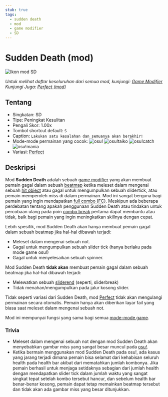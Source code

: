 ```yaml
---
stub: true
tags:
  - sudden death
  - mod
  - game modifier
  - SD
---
```


# Sudden Death (mod)

![Ikon mod SD](/wiki/shared/mods/SD.png "Ikon Mod Sudden Death (SD)")

*Untuk melihat daftar keseluruhan dari semua mod, kunjungi: [Game Modifier](/wiki/Game_modifier)*\
*Kunjungi Juga: [Perfect (mod)](/wiki/Game_modifier/Perfect)*

## Tentang

- Singkatan: SD
- Tipe: Peningkat Kesulitan
- Pengali Skor: 1.00x
- Tombol shortcut default: `S`
- Caption: `Lakukan satu kesalahan dan semuanya akan berakhir!`
- Mode-mode permainan yang cocok: ![][osu!] ![][osu!taiko] ![][osu!catch] ![][osu!mania]
- Variasi: [Perfect](/wiki/Game_modifier/Perfect)

## Deskripsi

Mod **Sudden Death** adalah sebuah [game modifier](/wiki/Game_modifier) yang akan membuat pemain gagal dalam sebuah [beatmap](/wiki/Beatmap) ketika meleset dalam mengenai sebuah [hit object](/wiki/Hit_Objects) atau gagal untuk mengumpulkan sebuah slidertick, atau pemain memperoleh miss di dalam permainan. Mod ini sangat berguna bagi pemain yang ingin mendapatkan [full combo (FC)](/wiki/Full_combo). Meskipun ada beberapa perdebatan tentang apakah penggunaan Sudden Death atau tindakan untuk percobaan ulang pada poin [combo break](/wiki/Glossary/Combobreak) pertama dapat membantu atau tidak, baik bagi pemain yang ingin meningkatkan skillnya dengan cepat.

Lebih spesifik, mod Sudden Death akan hanya membuat pemain gagal dalam sebuah beatmap jika hal-hal dibawah terjadi:

- Meleset dalam mengenai sebuah not.
- Gagal untuk mengumpulkan sebuah slider tick (hanya berlaku pada mode game osu!)
- Gagal untuk menyelesaikan sebuah spinner.

Mod Sudden Death **tidak akan** membuat pemain gagal dalam sebuah beatmap jika hal-hal dibawah terjadi:

- Melewatkan sebuah [sliderend](/wiki/Hit_object/Slidertail) (seperti, sliderbreak)
- Tidak menahan/mengumpulkan pada jalur kosong slider.

Tidak seperti variasi dari Sudden Death, mod [Perfect](/wiki/Game_modifier/Perfect) tidak akan mengulangi permainan secara otomatis. Pemain hanya akan diberikan layar fail yang biasa saat meleset dalam mengenai sebuah not.

Mod ini mempunyai fungsi yang sama bagi semua [mode-mode game](/wiki/Game_mode).

### Trivia

- Meleset dalam mengenai sebuah not dengan mod Sudden Death akan menyebabkan gambar miss yang sangat besar muncul pada [osu!](/wiki/Game_mode/osu!).
- Ketika bermain menggunakan mod Sudden Death pada osu!, ada kasus yang jarang terjadi dimana pemain bisa selamat dari kehabisan seluruh health pada health bar akibat dari mematahkan jumlah kombonya. Jika pemain berhasil untuk menjaga setidaknya sebagian dari jumlah health dengan mendapatkan slider tick dalam jumlah waktu yang sangat singkat tepat setelah kombo tersebut hancur, dan sebelum health bar benar-benar kosong, pemain dapat tetap memainkan beatmap tersebut dan tidak akan ada gambar miss yang besar ditunjukkan.

[osu!]: /wiki/shared/mode/osu.png "osu!"
[osu!taiko]: /wiki/shared/mode/taiko.png "osu!taiko"
[osu!catch]: /wiki/shared/mode/catch.png "osu!catch"
[osu!mania]: /wiki/shared/mode/mania.png "osu!mania"
